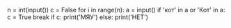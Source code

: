 n = int(input())
c = False
for i in range(n):
    a = input()
    if 'кот' in a or 'Кот' in a:
        c = True
        break
if c:
    print('МЯУ')
else:
    print('НЕТ')
    
